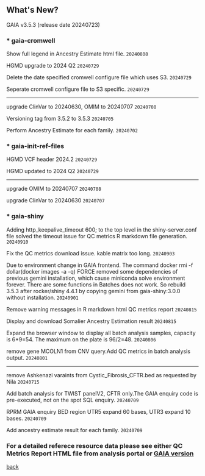 ## What's New?

GAIA v3.5.3 (release date 20240723)

### * gaia-cromwell

Show full legend in Ancestry Estimate html file.  `20240808`

HGMD upgrade to 2024 Q2  `20240729`

Delete the date specified cromwell configure file which uses S3.  `20240729`

Seperate cromwell configure file to S3 specific. `20240729`

----------------------------------------------------------------------------------------------------------------------------------------

upgrade ClinVar to 20240630, OMIM to 20240707  `20240708`

Versioning tag from 3.5.2 to 3.5.3  `20240705`

Perform Ancestry Estimate for each family.  `20240702`

### * gaia-init-ref-files

HGMD VCF header 2024.2 `20240729`

HGMD updated to 2024 Q2  `20240729`

----------------------------------------------------------------------------------------------------------------------------------------

upgrade OMIM to 20240707  `20240708`

upgrade ClinVar to 20240630  `20240707`

### * gaia-shiny

Adding http_keepalive_timeout 600; to the top level in the shiny-server.conf file solved the timeout issue for QC metrics R markdown file generation.  `20240910`

Fix the QC metrics download issue. kable matrix too long.  `20240903`

Due to environment change in GAIA frontend. The command docker rmi -f dollar(docker images -a -q) FORCE removed some dependencies of previous gemini installation, which cause miniconda solve environment forever. There are some functions in Batches does not work. So rebuild 3.5.3 after rocker/shiny 4.4.1 by copying gemini from gaia-shiny:3.0.0 without installation.  `20240901`

Remove warning messages in R markdown html QC metrics report  `20240815`

Display and download Somalier Ancestry Estimation result  `20240815`

Expand the browser window to display all batch analysis samples, capacity is 6*9=54. The maximum on the plate is 96/2=48.  `20240806`

remove gene MCOLN1 from CNV query.Add QC metrics in batch analysis output.  `20240801`

----------------------------------------------------------------------------------------------------------------------------------------

remove Ashkenazi varaints from Cystic_Fibrosis_CFTR.bed as requested by Nila  `20240715`

Add batch analysis for TWIST panelV2, CFTR only.The GAIA enquiry code is pre-executed, not on the spot SQL enquiry.  `20240709`

RPRM GAIA enquiry BED region UTR5 expand 60 bases, UTR3 expand 10 bases.  `20240709`

Add ancestry estimate result for each family.  `20240709`

### For a detailed referece resource data please see either QC Metrics Report HTML file from analysis portal or [GAIA version](./another-page_3.5.3_GAIA_version.html)

[back](./)
